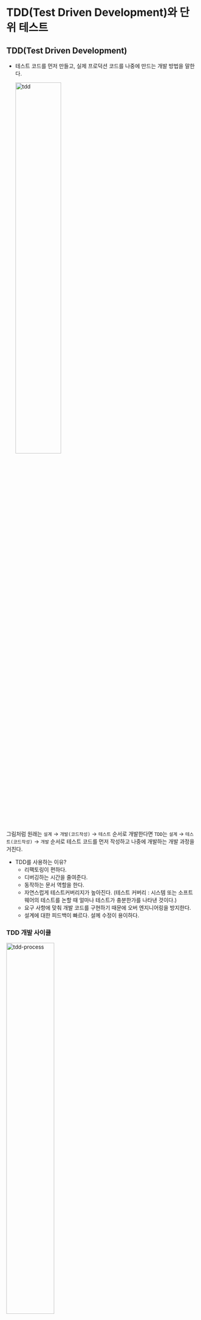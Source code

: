 # TDD(Test Driven Development)와 단위 테스트

## TDD(Test Driven Development)

- 테스트 코드를 먼저 만들고, 실제 프로덕션 코드를 나중에 만드는 개발 방법을 말한다.

  <img src="https://images.velog.io/images/inapeace/post/d723c2ed-05c1-42b0-a2af-46694e964b8e/TDD_Process.jpg" alt="tdd" width="50%" >

그림처럼 원래는 `설계` &rarr; `개발(코드작성)` &rarr; `테스트` 순서로 개발한다면 `TDD`는 `설계` &rarr; `테스트(코드작성)` &rarr; `개발` 순서로 테스트 코드를 먼저 작성하고 나중에 개발하는 개발 과정을 거친다.

- TDD를 사용하는 이유?
  - 리팩토링이 편하다.
  - 디버깅하는 시간을 줄여준다.
  - 동작하는 문서 역할을 한다.
  - 자연스럽게 테스트커버리지가 높아진다. (테스트 커버리 : 시스템 또는 소프트웨어의 테스트를 논할 때 얼마나 테스트가 충분한가를 나타낸 것이다.)
  - 요구 사항에 맞춰 개발 코드를 구현하기 때문에 오버 엔지니어링을 방지한다.
  - 설계에 대한 피드백이 빠르다. 설께 수정이 용이하다.

### TDD 개발 사이클

<img src="https://i0.wp.com/hanamon.kr/wp-content/uploads/2021/04/TDD-%E1%84%80%E1%85%A2%E1%84%87%E1%85%A1%E1%86%AF%E1%84%8C%E1%85%AE%E1%84%80%E1%85%B5.png?fit=1024%2C680&ssl=1" alt="tdd-process" width="50%" />  
  
해당 그림은 **Red, Green, Refactor**라는 TDD 개발 사이클을 그림으로 나타낸 것이다.  
  
**1. Red** : 실패하는 테스트를 구현한다.  
**2. Green** : 테스트가 성공하도록 프로덕션 코드를 구현한다.  
**3. Refactor** : 프로덕션 코드와 테스트 코드를 리팩토링한다.

## 단위 테스트(Unit test)

### 단위 테스트의 범위

<img src="https://images.velog.io/images/sdb016/post/ab827ab1-c299-4203-9cb3-a41932d45178/image.png" alt="test" />  
  
- 통합 테스트 : 여러 작업 단위가 연계된 워크 플로우를 테스트하기 위한 수단(객체 간, 서비스 간, 시스템 간)  
- 기능 테스트 : 공개된 API릐 가장 바깥쪽에 해당하는 코드 검사(Controller 호출, Security, http)  
- 부하 테스트 : 주어진 단위 시간 동안 어플리케이션이 얼마나 많은 요청을 처리할 수 있는지 검사  
- 인수 테스트 : 고객 또는 대리인이 정의되어진 모든 목적에 부합되는지 확인해보고지 하는 검사
  
제일 마지막인 단위 테스트는 제일 기본이 되는 테스트이며 점점 더 범위를 넓혀나가며 테스트를 하게 된다.  
  
- 단위 테스트 :  
  - 가장 작은 단위의 테스트이다.  
  - 일반적인 메서드 레벨을 테스트한다.  
  - 검증이 필요한 코드에 대해 테스트 케이스를 작성하는 절차 또는 프로세스이다.
  - 단위 테스트는 테스트 코드가 목적 코드의 완전성을 입증 해주기 때문에, 테스트 코드 그 자체만으로 주요한 가치가 있음

### 목적

1. 문제점 발견  
   : 단위 테스트는 각 단위가 정확하게 동작하는지 검사하고 문제 발생 시 어느 부분이 잘못되었는지 재빨리 확인할 수 있게 한다. 즉, 프로그램 안정성이 높아진다.

2. 변경이 쉽다.  
   : 문제점을 빨리 발견하면서 코드 수정이 쉬워지고 수정된 코드가 정확하게 동작하는지 쉽게 알 수 있으므로 변경이 쉬워집니다.

3. 픔질 향상  
   : 하나의 단위 테스트가 너무 길어지거나 복잡해진다면 프로덕션 코드에서 잘못되었다고 생각할 수 있다. 이는 리팩토링이 필요하다는 뜻이며 리팩토링을 통해 품질을 향상 시킬 수 있다.

4. 코드의 문서화(샘플 코드)  
   : 예외 상황, 용도, 의전 관계를 한눈에 파악할 수 있습니다.

### 좋은 단위 테스트 작성 법칙(F.I.R.S.T)

- **F** - 빠르게(fast)
  - 테스트는 빨라야 한다. 테스트가 느리면 자주 돌릴 엄두를 못 낸다. 자주 돌리지 않으면 초반에 문제를 찾아내 고치지 못한다. 결국 코드 품질이 망가지기 시작한다.
- **I** - 독립적으로(Independent)
  - 각 테스트를 서로 의존하면 안 된다. 테스트가 서로에게 의존하면 하나가 실패할 때 나머지도 잇달아 실패하므로 원인을 진단하기 어려워지며 후반 테스트가 찾아내야 할 결함이 숨겨진다.
- **R** - 반복 가능하게(Repeatable)
  - 테스트는 어떤 환경에서도 반복 가능해야 한다. 테스트가 돌아가지 않는 환경이 하나라도 있다면 테스트가 실패한 이유를 둘러댈 변명이 생긴다. 게다가 환경이 지원되지 않기에 테스트를 수행하지 못하는 상황에 직면한다.
- **S** - 자가 검증하는(Self-Validating)
  - 테스트는 bool값으로 결과를 내야 한다. 성공 아니면 실패다. 통과 여부를 알리고 로그 파일을 읽게 만들어서는 안 된다.
- **T** - 적시에(Timely)
  - 테스트는 적시에 작성해야 한다. 단위 테스트는 테스트하려는 실제 코드를 구현하기 직전에 구현한다. 실제 코드를 구현한 다음에 테스트 코드를 만들면 실제 코드가 테스트하기 어렵다는 사실을 발견할지도 모른다.  
    즉, 테스트가 불가능하도록 실제 코드를 설계할지도 모른다.
